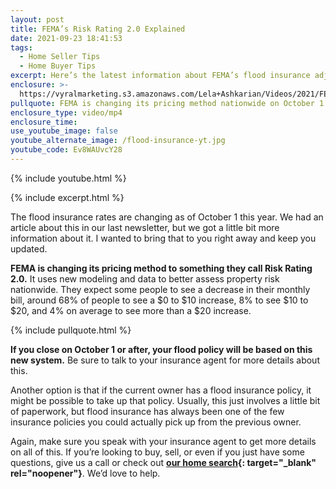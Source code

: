 ```yaml
---
layout: post
title: FEMA’s Risk Rating 2.0 Explained
date: 2021-09-23 18:41:53
tags:
  - Home Seller Tips
  - Home Buyer Tips
excerpt: Here’s the latest information about FEMA’s flood insurance adjustment.
enclosure: >-
  https://vyralmarketing.s3.amazonaws.com/Lela+Ashkarian/Videos/2021/FEMA%E2%80%99s+Risk+Rating+2.0+Explained.mp4
pullquote: FEMA is changing its pricing method nationwide on October 1.
enclosure_type: video/mp4
enclosure_time:
use_youtube_image: false
youtube_alternate_image: /flood-insurance-yt.jpg
youtube_code: Ev8WAUvcY28
---
```

{% include youtube.html %}

{% include excerpt.html %}

The flood insurance rates are changing as of October 1 this year. We had an article about this in our last newsletter, but we got a little bit more information about it. I wanted to bring that to you right away and keep you updated.

**FEMA is changing its pricing method to something they call Risk Rating 2.0.** It uses new modeling and data to better assess property risk nationwide. They expect some people to see a decrease in their monthly bill, around 68% of people to see a $0 to $10 increase, 8% to see $10 to $20, and 4% on average to see more than a $20 increase.

{% include pullquote.html %}

**If you close on October 1 or after, your flood policy will be based on this new system.** Be sure to talk to your insurance agent for more details about this.

Another option is that if the current owner has a flood insurance policy, it might be possible to take up that policy. Usually, this just involves a little bit of paperwork, but flood insurance has always been one of the few insurance policies you could actually pick up from the previous owner.&nbsp;

Again, make sure you speak with your insurance agent to get more details on all of this. If you’re looking to buy, sell, or even if you just have some questions, give us a call or check out **[our home search](https://www.searchfloridakeyshomes.com/){: target="_blank" rel="noopener"}**. We’d love to help.
